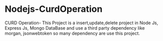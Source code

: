 # Nodejs-CurdOperation
CURD Operation- This Project is  a  insert,update,delete project in Node Js, Express Js, Mongo DataBase and use a third party dependency like morgan, jsonwebtoken so many dependency are use this project. 
